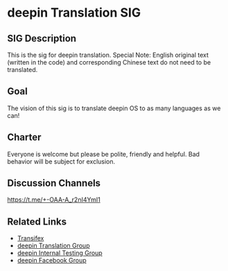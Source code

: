 # deepin Translation SIG

## SIG Description

This is the sig for deepin translation. 
Special Note: English original text (written in the code) and corresponding Chinese text do not need to be translated.

## Goal

The vision of this sig is to translate deepin OS to as many languages as we can! 

## Charter

Everyone is welcome but please be polite, friendly and helpful. Bad behavior will be subject for exclusion.

## Discussion Channels

https://t.me/+-OAA-A_r2nI4YmI1

## Related Links

- [Transifex](https://app.transifex.com/linuxdeepin/)
- [deepin Translation Group](https://t.me/+-OAA-A_r2nI4YmI1)
- [deepin Internal Testing Group](https://t.me/deepin_testing)
- [deepin Facebook Group](https://www.facebook.com/groups/mydeepinlinux/?mibextid=oMANbw)

